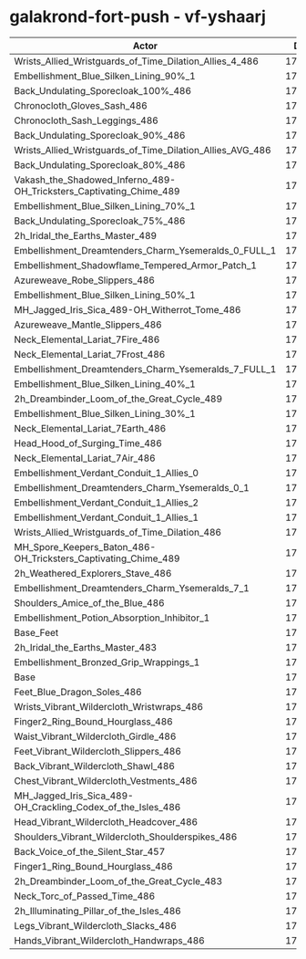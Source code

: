 # galakrond-fort-push - vf-yshaarj
| Actor | DPS | Increase |
|---|:---:|:---:|
|Wrists_Allied_Wristguards_of_Time_Dilation_Allies_4_486|176066|2.21%|
|Embellishment_Blue_Silken_Lining_90%_1|175938|2.14%|
|Back_Undulating_Sporecloak_100%_486|175925|2.13%|
|Chronocloth_Gloves_Sash_486|175806|2.06%|
|Chronocloth_Sash_Leggings_486|175776|2.04%|
|Back_Undulating_Sporecloak_90%_486|175600|1.94%|
|Wrists_Allied_Wristguards_of_Time_Dilation_Allies_AVG_486|175408|1.83%|
|Back_Undulating_Sporecloak_80%_486|175227|1.72%|
|Vakash_the_Shadowed_Inferno_489-OH_Tricksters_Captivating_Chime_489|175140|1.67%|
|Embellishment_Blue_Silken_Lining_70%_1|175131|1.67%|
|Back_Undulating_Sporecloak_75%_486|175033|1.61%|
|2h_Iridal_the_Earths_Master_489|175024|1.61%|
|Embellishment_Dreamtenders_Charm_Ysemeralds_0_FULL_1|174425|1.26%|
|Embellishment_Shadowflame_Tempered_Armor_Patch_1|174370|1.23%|
|Azureweave_Robe_Slippers_486|174333|1.20%|
|Embellishment_Blue_Silken_Lining_50%_1|174244|1.15%|
|MH_Jagged_Iris_Sica_489-OH_Witherrot_Tome_486|174129|1.09%|
|Azureweave_Mantle_Slippers_486|174093|1.06%|
|Neck_Elemental_Lariat_7Fire_486|174047|1.04%|
|Neck_Elemental_Lariat_7Frost_486|174015|1.02%|
|Embellishment_Dreamtenders_Charm_Ysemeralds_7_FULL_1|173925|0.97%|
|Embellishment_Blue_Silken_Lining_40%_1|173918|0.96%|
|2h_Dreambinder_Loom_of_the_Great_Cycle_489|173890|0.95%|
|Embellishment_Blue_Silken_Lining_30%_1|173543|0.75%|
|Neck_Elemental_Lariat_7Earth_486|173519|0.73%|
|Head_Hood_of_Surging_Time_486|173484|0.71%|
|Neck_Elemental_Lariat_7Air_486|173385|0.65%|
|Embellishment_Verdant_Conduit_1_Allies_0|173383|0.65%|
|Embellishment_Dreamtenders_Charm_Ysemeralds_0_1|173382|0.65%|
|Embellishment_Verdant_Conduit_1_Allies_2|173376|0.65%|
|Embellishment_Verdant_Conduit_1_Allies_1|173364|0.64%|
|Wrists_Allied_Wristguards_of_Time_Dilation_486|173269|0.59%|
|MH_Spore_Keepers_Baton_486-OH_Tricksters_Captivating_Chime_489|173152|0.52%|
|2h_Weathered_Explorers_Stave_486|172965|0.41%|
|Embellishment_Dreamtenders_Charm_Ysemeralds_7_1|172890|0.37%|
|Shoulders_Amice_of_the_Blue_486|172782|0.30%|
|Embellishment_Potion_Absorption_Inhibitor_1|172575|0.18%|
|Base_Feet|172530|0.16%|
|2h_Iridal_the_Earths_Master_483|172449|0.11%|
|Embellishment_Bronzed_Grip_Wrappings_1|172306|0.03%|
|Base|172259|0.00%|
|Feet_Blue_Dragon_Soles_486|172216|-0.02%|
|Wrists_Vibrant_Wildercloth_Wristwraps_486|172171|-0.05%|
|Finger2_Ring_Bound_Hourglass_486|172031|-0.13%|
|Waist_Vibrant_Wildercloth_Girdle_486|172014|-0.14%|
|Feet_Vibrant_Wildercloth_Slippers_486|171978|-0.16%|
|Back_Vibrant_Wildercloth_Shawl_486|171916|-0.20%|
|Chest_Vibrant_Wildercloth_Vestments_486|171819|-0.26%|
|MH_Jagged_Iris_Sica_489-OH_Crackling_Codex_of_the_Isles_486|171764|-0.29%|
|Head_Vibrant_Wildercloth_Headcover_486|171737|-0.30%|
|Shoulders_Vibrant_Wildercloth_Shoulderspikes_486|171577|-0.40%|
|Back_Voice_of_the_Silent_Star_457|171521|-0.43%|
|Finger1_Ring_Bound_Hourglass_486|171479|-0.45%|
|2h_Dreambinder_Loom_of_the_Great_Cycle_483|171443|-0.47%|
|Neck_Torc_of_Passed_Time_486|171374|-0.51%|
|2h_Illuminating_Pillar_of_the_Isles_486|171202|-0.61%|
|Legs_Vibrant_Wildercloth_Slacks_486|171161|-0.64%|
|Hands_Vibrant_Wildercloth_Handwraps_486|170892|-0.79%|
